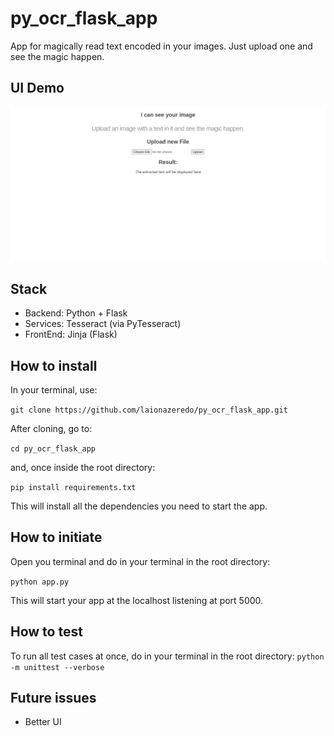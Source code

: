 # py_ocr_flask_app
App for magically read text encoded in your images. Just upload one and see the magic happen.

## UI Demo
![py_ocr_demo](py_ocr_demo.png)



## Stack
- Backend: Python + Flask
- Services: Tesseract (via PyTesseract)
- FrontEnd: Jinja (Flask)

## How to install
In your terminal, use: 

`git clone https://github.com/laionazeredo/py_ocr_flask_app.git`

After cloning, go to:

`cd py_ocr_flask_app`

and, once inside the root directory:

`pip install requirements.txt`

This will install all the dependencies you need to start the app.

## How to initiate

Open you terminal and do in your terminal in the root directory:

`python app.py`

This will start your app at the localhost listening at port 5000.

## How to test
To run all test cases at once, do in your terminal in the root directory:
`python -m unittest --verbose`

## Future issues
- Better UI